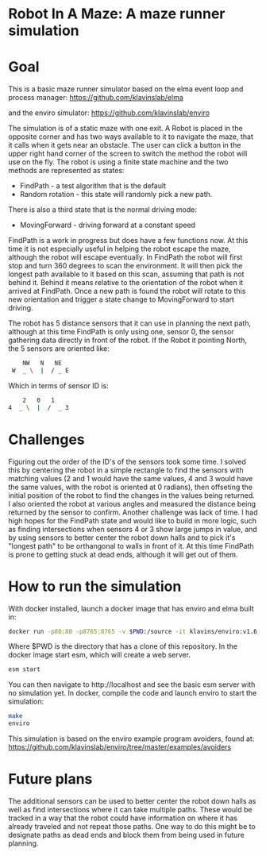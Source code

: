 Robot In A Maze: A maze runner simulation
===

Goal
===

This is a basic maze runner simulator based on the elma event loop and process manager:
https://github.com/klavinslab/elma

and the enviro simulator:
https://github.com/klavinslab/enviro


The simulation is of a static maze with one exit. A Robot is placed in the opposite corner and has two ways available to it to navigate the maze, that it calls when it gets near an obstacle. The user can click a button in the upper right hand corner of the screen to switch the method the robot will use on the fly. The robot is using a finite state machine and the two methods are represented as states:

- FindPath - a test algorithm that is the default
- Random rotation - this state will randomly pick a new path.

There is also a third state that is the normal driving mode:
- MovingForward - driving forward at a constant speed

FindPath is a work in progress but does have a few functions now. At this time it is not especially useful in helping the robot escape the maze, although the robot will escape eventually. In FindPath the robot will first stop and turn 360 degrees to scan the environment. It will then pick the longest path available to it based on this scan, assuming that path is not behind it. Behind it means relative to the orientation of the robot when it arrived at FindPath. Once a new path is found the robot will rotate to this new orientation and trigger a state change to MovingForward to start driving.

The robot has 5 distance sensors that it can use in planning the next path, although at this time FindPath is only using one, sensor 0, the sensor gathering data directly in front of the robot. If the Robot it pointing North, the 5 sensors are oriented like:

```bash
    NW   N   NE
 W  _ \  |  / _ E
 ```

 Which in terms of sensor ID is:
 ```bash
     2   0   1
 4  _ \  |  /  _ 3
```

Challenges
==

Figuring out the order of the ID's of the sensors took some time. I solved this by centering the robot in a simple rectangle to find the sensors with matching values (2 and 1 would have the same values, 4 and 3 would have the same values, with the robot is oriented at 0 radians), then offseting the initial position of the robot to find the changes in the values being returned. I also oriented the robot at various angles and measured the distance being returned by the sensor to confirm.
Another challenge was lack of time. I had high hopes for the FindPath state and would like to build in more logic, such as finding intersections when sensors 4 or 3 show large jumps in value, and by using sensors to better center the robot down halls and to pick it's "longest path" to be orthangonal to walls in front of it. At this time FindPath is prone to getting stuck at dead ends, although it will get out of them.

How to run the simulation
===

With docker installed, launch a docker image that has enviro and elma built in:
```bash
docker run -p80:80 -p8765:8765 -v $PWD:/source -it klavins/enviro:v1.6 bash
```
Where $PWD is the directory that has a clone of this repository. In the docker image start esm, which will create a web server.

```bash
esm start
```
You can then navigate to http://localhost and see the basic esm server with no simulation yet.
In docker, compile the code and launch enviro to start the simulation:
```bash
make
enviro
```

This simulation is based on the enviro example program avoiders, found at:
https://github.com/klavinslab/enviro/tree/master/examples/avoiders


Future plans
==

The additional sensors can be used to better center the robot down halls as well as find intersections where it can take multiple paths. These would be tracked in a way that the robot could have information on where it has already traveled and not repeat those paths. One way to do this might be to designate paths as dead ends and block them from being used in future planning.